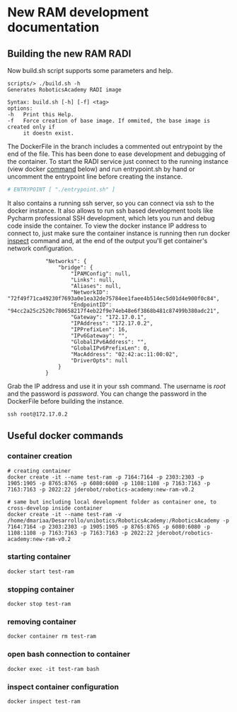 # New RAM development documentation

## Building the new RAM RADI

Now build.sh script supports some parameters and help.

```commandline
scripts/> ./build.sh -h
Generates RoboticsAcademy RADI image

Syntax: build.sh [-h] [-f] <tag>
options:
-h   Print this Help.
-f   Force creation of base image. If ommited, the base image is created only if
     it doestn exist.
```

The DockerFile in the branch includes a commented out entrypoint by the end of the file. This has been done to
ease development and debugging of the container. To start the RADI service just connect to
the running instance (view docker [command](#open-bash-connection-to-container) below) and run entrypoint.sh by hand or uncomment
the entrypoint line before creating the instance.

```yaml
# ENTRYPOINT [ "./entrypoint.sh" ]
```

It also contains a running ssh server, so you can connect via ssh to the docker instance. It also allows to
run ssh based development tools like Pycharm professional SSH development, which lets you run and debug code inside the
container. To view the docker instance IP address to connect to, just make sure the container instance is running
then run docker [inspect](#inspect-container-configuration) command and, at the end of the output you'll get container's
network configuration.

```commandline
            "Networks": {
                "bridge": {
                    "IPAMConfig": null,
                    "Links": null,
                    "Aliases": null,
                    "NetworkID": "72f49f71ca49230f7693a0e1ea32de75784ee1faee4b514ec5d01d4e900f0c84",
                    "EndpointID": "94cc2a25c2520c780658217f4eb22f9e74eb48e6f3868b481c87499b380adc21",
                    "Gateway": "172.17.0.1",
                    "IPAddress": "172.17.0.2",
                    "IPPrefixLen": 16,
                    "IPv6Gateway": "",
                    "GlobalIPv6Address": "",
                    "GlobalIPv6PrefixLen": 0,
                    "MacAddress": "02:42:ac:11:00:02",
                    "DriverOpts": null
                }
            }
```

Grab the IP address and use it in your ssh command. The username is _root_ and the password is _password_.
You can change the password in the DockerFile before building the instance.

```commandline
ssh root@172.17.0.2
```

## Useful docker commands

### container creation

```commandline
# creating container
docker create -it --name test-ram -p 7164:7164 -p 2303:2303 -p 1905:1905 -p 8765:8765 -p 6080:6080 -p 1108:1108 -p 7163:7163 -p 7163:7163 -p 2022:22 jderobot/robotics-academy:new-ram-v0.2

# same but including local development folder as container one, to cross-develop inside container
docker create -it --name test-ram -v /home/dmariaa/Desarrollo/unibotics/RoboticsAcademy:/RoboticsAcademy -p 7164:7164 -p 2303:2303 -p 1905:1905 -p 8765:8765 -p 6080:6080 -p 1108:1108 -p 7163:7163 -p 7163:7163 -p 2022:22 jderobot/robotics-academy:new-ram-v0.2
```

### starting container

```commandline
docker start test-ram
```

### stopping container

```commandline
docker stop test-ram
```

### removing container

```commandline
docker container rm test-ram
```

### open bash connection to container

```commandline
docker exec -it test-ram bash
```

### inspect container configuration

```commandline
docker inspect test-ram
```
